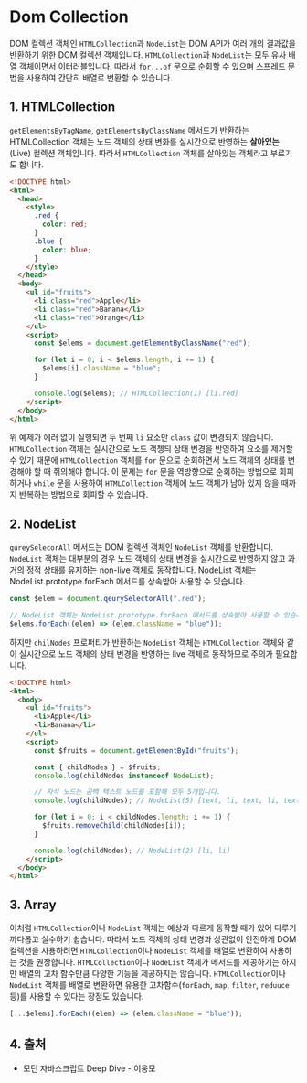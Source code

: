 # Dom Collection

DOM 컬렉션 객체인 `HTMLCollection`과 `NodeList`는 DOM API가 여러 개의 결과값을 반환하기 위한 DOM 컬렉션 객체입니다. `HTMLCollection`과 `NodeList`는 모두 유사 배열 객체이면서 이터러블입니다. 따라서 `for...of` 문으로 순회할 수 있으며 스프레드 문법을 사용하여 간단히 배열로 변환할 수 있습니다.

## 1. HTMLCollection

`getElementsByTagName`, `getElementsByClassName` 메서드가 반환하는 HTMLCollection 객체는 노드 객체의 상태 변화를 실시간으로 반영하는 **살아있는**(Live) 컬렉션 객체입니다. 따라서 `HTMLCollection` 객체를 살아있는 객체라고 부르기도 합니다.

```html
<!DOCTYPE html>
<html>
  <head>
    <style>
      .red {
        color: red;
      }
      .blue {
        color: blue;
      }
    </style>
  </head>
  <body>
    <ul id="fruits">
      <li class="red">Apple</li>
      <li class="red">Banana</li>
      <li class="red">Orange</li>
    </ul>
    <script>
      const $elems = document.getElementByClassName("red");

      for (let i = 0; i < $elems.length; i += 1) {
        $elems[i].className = "blue";
      }

      console.log($elems); // HTMLCollection(1) [li.red]
    </script>
  </body>
</html>
```

위 예제가 에러 없이 실행되면 두 번째 `li` 요소만 `class` 값이 변경되지 않습니다. `HTMLCollection` 객체는 실시간으로 노드 객쳉듸 상태 변경을 반영하여 요소를 제거할 수 있기 때문에 `HTMLCollection` 객체를 `for` 문으로 순회하면서 노드 객체의 상태를 변경해야 할 때 쥐의해야 합니다. 이 문제는 `for` 문을 역방향으로 순회하는 방법으로 회피하거나 `while` 문을 사용하여 `HTMLCollection` 객체에 노드 객체가 남아 있지 않을 때까지 반복하는 방법으로 회피할 수 있습니다.

## 2. NodeList

`qureySelecorAll` 메서드는 DOM 컬렉션 객체인 `NodeList` 객체를 반환합니다. `NodeList` 객체는 대부분의 경우 노드 객체의 상태 변경을 실시간으로 반영하지 않고 과거의 정적 상태를 유지하는 non-live 객체로 동작합니다. NodeList 객체는 NodeList.prototype.forEach 메서드를 상속받아 사용할 수 있습니다.

```javascript
const $elem = document.qeurySelectorAll(".red");

// NodeList 객체는 NodeList.prototype.forEach 메서드를 상속받아 사용할 수 있습니다.
$elems.forEach((elem) => (elem.className = "blue"));
```

하지만 `chilNodes` 프로퍼티가 반환하는 `NodeList` 객체는 `HTMLCollection` 객체와 같이 실시간으로 노드 객체의 상태 변경을 반영하는 live 객체로 동작하므로 주의가 필요합니다.

```html
<!DOCTYPE html>
<html>
  <body>
    <ul id="fruits">
      <li>Apple</li>
      <li>Banana</li>
    </ul>
    <script>
      const $fruits = document.getElementById("fruits");

      const { childNodes } = $fruits;
      console.log(childNodes instanceof NodeList);

      // 자식 노드는 공백 텍스트 노드를 포함해 모두 5개입니다.
      console.log(childNodes); // NodeList(5) [text, li, text, li, text]

      for (let i = 0; i < childNodes.length; i += 1) {
        $fruits.removeChild(childNodes[i]);
      }

      console.log(childNodes); // NodeList(2) [li, li]
    </script>
  </body>
</html>
```

## 3. Array

이처럼 `HTMLCollection`이나 `NodeList` 객체는 예상과 다르게 동작할 때가 있어 다루기 까다롭고 실수하기 쉽습니다. 따라서 노드 객체의 상태 변경과 상관없이 안전하게 DOM 컬렉션을 사용하려면 `HTMLCollection`이나 `NodeList` 객체를 배열로 변환하여 사용하는 것을 권장합니다. `HTMLCollection`이나 `NodeList` 객체가 메서드를 제공하기는 하지만 배열의 고차 함수만큼 다양한 기능을 제공하지는 않습니다. `HTMLCollection`이나 `NodeList` 객체를 배열로 변환하면 유용한 고차함수(`forEach`, `map`, `filter`, `reduuce` 등)를 사용할 수 있다는 장점도 있습니다.

```javascript
[...$elems].forEach((elem) => (elem.className = "blue"));
```

## 4. 출처

- 모던 자바스크립트 Deep Dive - 이웅모
